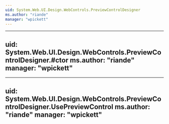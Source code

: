 ```yaml
---
uid: System.Web.UI.Design.WebControls.PreviewControlDesigner
ms.author: "riande"
manager: "wpickett"
---
```


---
uid: System.Web.UI.Design.WebControls.PreviewControlDesigner.#ctor
ms.author: "riande"
manager: "wpickett"
---

---
uid: System.Web.UI.Design.WebControls.PreviewControlDesigner.UsePreviewControl
ms.author: "riande"
manager: "wpickett"
---
